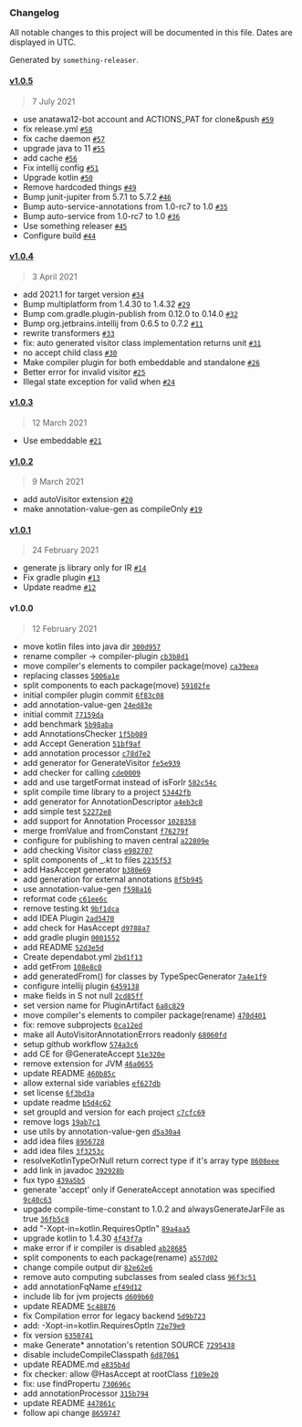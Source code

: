 ### Changelog

All notable changes to this project will be documented in this file. Dates are displayed in UTC.

Generated by `something-releaser`.

#### [v1.0.5](https://github.com/anatawa12/auto-visitor/compare/v1.0.4...v1.0.5)
> 7 July 2021


- use anatawa12-bot account and ACTIONS_PAT for clone&amp;push [`#59`](https://github.com/anatawa12/auto-visitor/pull/59)
- fix release.yml [`#58`](https://github.com/anatawa12/auto-visitor/pull/58)
- fix cache daemon [`#57`](https://github.com/anatawa12/auto-visitor/pull/57)
- upgrade java to 11 [`#55`](https://github.com/anatawa12/auto-visitor/pull/55)
- add cache [`#56`](https://github.com/anatawa12/auto-visitor/pull/56)
- Fix intellij config [`#51`](https://github.com/anatawa12/auto-visitor/pull/51)
- Upgrade kotlin [`#50`](https://github.com/anatawa12/auto-visitor/pull/50)
- Remove hardcoded things [`#49`](https://github.com/anatawa12/auto-visitor/pull/49)
- Bump junit-jupiter from 5.7.1 to 5.7.2 [`#46`](https://github.com/anatawa12/auto-visitor/pull/46)
- Bump auto-service-annotations from 1.0-rc7 to 1.0 [`#35`](https://github.com/anatawa12/auto-visitor/pull/35)
- Bump auto-service from 1.0-rc7 to 1.0 [`#36`](https://github.com/anatawa12/auto-visitor/pull/36)
- Use something releaser [`#45`](https://github.com/anatawa12/auto-visitor/pull/45)
- Configure build [`#44`](https://github.com/anatawa12/auto-visitor/pull/44)

#### [v1.0.4](https://github.com/anatawa12/auto-visitor/compare/v1.0.3...v1.0.4)
> 3 April 2021


- add 2021.1 for target version [`#34`](https://github.com/anatawa12/auto-visitor/pull/34)
- Bump multiplatform from 1.4.30 to 1.4.32 [`#29`](https://github.com/anatawa12/auto-visitor/pull/29)
- Bump com.gradle.plugin-publish from 0.12.0 to 0.14.0 [`#32`](https://github.com/anatawa12/auto-visitor/pull/32)
- Bump org.jetbrains.intellij from 0.6.5 to 0.7.2 [`#11`](https://github.com/anatawa12/auto-visitor/pull/11)
- rewrite transformers [`#33`](https://github.com/anatawa12/auto-visitor/pull/33)
- fix: auto generated visitor class implementation returns unit [`#31`](https://github.com/anatawa12/auto-visitor/pull/31)
- no accept child class [`#30`](https://github.com/anatawa12/auto-visitor/pull/30)
- Make compiler plugin for both embeddable and standalone [`#26`](https://github.com/anatawa12/auto-visitor/pull/26)
- Better error for invalid visitor [`#25`](https://github.com/anatawa12/auto-visitor/pull/25)
- Illegal state exception for valid when [`#24`](https://github.com/anatawa12/auto-visitor/pull/24)

#### [v1.0.3](https://github.com/anatawa12/auto-visitor/compare/v1.0.2...v1.0.3)
> 12 March 2021


- Use embeddable [`#21`](https://github.com/anatawa12/auto-visitor/pull/21)

#### [v1.0.2](https://github.com/anatawa12/auto-visitor/compare/v1.0.1...v1.0.2)
> 9 March 2021


- add autoVisitor extension [`#20`](https://github.com/anatawa12/auto-visitor/pull/20)
- make annotation-value-gen as compileOnly [`#19`](https://github.com/anatawa12/auto-visitor/pull/19)

#### [v1.0.1](https://github.com/anatawa12/auto-visitor/compare/v1.0.0...v1.0.1)
> 24 February 2021


- generate js library only for IR [`#14`](https://github.com/anatawa12/auto-visitor/pull/14)
- Fix gradle plugin [`#13`](https://github.com/anatawa12/auto-visitor/pull/13)
- Update readme [`#12`](https://github.com/anatawa12/auto-visitor/pull/12)

#### v1.0.0
> 12 February 2021


- move kotlin files into java dir [`300d957`](https://github.com/anatawa12/auto-visitor/commit/300d957a9f8bf4d4e15ce55772d214c88b561124)
- rename compiler -&gt; compiler-plugin [`cb3b8d1`](https://github.com/anatawa12/auto-visitor/commit/cb3b8d1f7f159a195b580971b46485c8129524ea)
- move compiler's elements to compiler package(move) [`ca39eea`](https://github.com/anatawa12/auto-visitor/commit/ca39eea2621da900cd126d6913a6960efa91b31d)
- replacing classes [`5006a1e`](https://github.com/anatawa12/auto-visitor/commit/5006a1ed265b0bde1513167e3b701152a4de8285)
- split components to each package(move) [`59102fe`](https://github.com/anatawa12/auto-visitor/commit/59102fe870a9fcb0b50434c1ac232a844e5be9c9)
- initial compiler plugin commit [`6f83c08`](https://github.com/anatawa12/auto-visitor/commit/6f83c083a8231d55b73586572d826408a00b3b2a)
- add annotation-value-gen [`24ed83e`](https://github.com/anatawa12/auto-visitor/commit/24ed83e3ea5bcfccf45a16f7161d7f2ce39333a9)
- initial commit [`77159da`](https://github.com/anatawa12/auto-visitor/commit/77159daf0ddc730d0081198a1f59b6dd2aee7a8c)
- add benchmark [`5b98aba`](https://github.com/anatawa12/auto-visitor/commit/5b98abaeb5df71c3030b1fb90d5bdcce4c412b42)
- add AnnotationsChecker [`1f5b089`](https://github.com/anatawa12/auto-visitor/commit/1f5b08930923e9b7e4443920f140b74fb7908002)
- add Accept Generation [`51bf9af`](https://github.com/anatawa12/auto-visitor/commit/51bf9af504a2b2ea1abba09e5155149e8aa22dfe)
- add annotation processor [`c78d7e2`](https://github.com/anatawa12/auto-visitor/commit/c78d7e2bbc146a7e920f91a56864d2e70345424f)
- add generator for GenerateVisitor [`fe5e939`](https://github.com/anatawa12/auto-visitor/commit/fe5e939916c427e3ace05b195d789cbbc1877f67)
- add checker for calling [`cde0009`](https://github.com/anatawa12/auto-visitor/commit/cde00091d2401a51831f7a60b070b699eb77858c)
- add and use targetFormat instead of isForIr [`582c54c`](https://github.com/anatawa12/auto-visitor/commit/582c54c0a72e21157fada8954d317ddfad875df7)
- split compile time library to a project [`53442fb`](https://github.com/anatawa12/auto-visitor/commit/53442fbce253e4239d98c7e8031d8d222ba680eb)
- add generator for AnnotationDescriptor [`a4eb3c8`](https://github.com/anatawa12/auto-visitor/commit/a4eb3c8a7b49edca400fd1e72ef9e2967967fad4)
- add simple test [`52272e8`](https://github.com/anatawa12/auto-visitor/commit/52272e886674f94fd98f1ac905c50a70967bf9c1)
- add support for Annotation Processor [`1028358`](https://github.com/anatawa12/auto-visitor/commit/10283583a9c4318fa3fa2a5368e756f737e9d65f)
- merge fromValue and fromConstant [`f76279f`](https://github.com/anatawa12/auto-visitor/commit/f76279f9eda9b80b3f168b7fea08334dd4990d02)
- configure for publishing to maven central [`a22809e`](https://github.com/anatawa12/auto-visitor/commit/a22809eb2e06ed4dc19c6caf308dab42f808f195)
- add checking Visitor class [`e982707`](https://github.com/anatawa12/auto-visitor/commit/e982707f956e3f4adbc018e856bab7e8824a1504)
- split components of _.kt to files [`2235f53`](https://github.com/anatawa12/auto-visitor/commit/2235f53b11924bec3a0c6b7d21de63b639f373a4)
- add HasAccept generator [`b380e69`](https://github.com/anatawa12/auto-visitor/commit/b380e69ce4f249ecc64a30ebd8c3fd9a0c191779)
- add generation for external annotations [`8f5b945`](https://github.com/anatawa12/auto-visitor/commit/8f5b9455f12b1a7337bfa1491e369a654b438717)
- use annotation-value-gen [`f598a16`](https://github.com/anatawa12/auto-visitor/commit/f598a16d7da250ad05f471c5d9f9e6e2bb2a2050)
- reformat code [`c61ee6c`](https://github.com/anatawa12/auto-visitor/commit/c61ee6c223d4296ed2f24cc69c91713f07279729)
- remove testing.kt [`9bf1dca`](https://github.com/anatawa12/auto-visitor/commit/9bf1dca7756300cf3a6d1c52aba81b43bc1245b2)
- add IDEA Plugin [`2ad5470`](https://github.com/anatawa12/auto-visitor/commit/2ad5470796949bfaf8d636f6a3be16f8e59d6e88)
- add check for HasAccept [`d9788a7`](https://github.com/anatawa12/auto-visitor/commit/d9788a791ab6c07d7f0d9dd279449d9171d41d16)
- add gradle plugin [`0001552`](https://github.com/anatawa12/auto-visitor/commit/000155295a7c23db1f1813e1ff189c0aff11566e)
- add README [`52d3e5d`](https://github.com/anatawa12/auto-visitor/commit/52d3e5d532c30fb542dfe6aac26e095dedb2792d)
- Create dependabot.yml [`2bd1f13`](https://github.com/anatawa12/auto-visitor/commit/2bd1f1398f902137d538e2f04552506e9e1b78c4)
- add getFrom [`108e8c0`](https://github.com/anatawa12/auto-visitor/commit/108e8c0ff660d87a6dbb071f47cf97a11b508485)
- add generatedFrom() for classes by TypeSpecGenerator [`7a4e1f9`](https://github.com/anatawa12/auto-visitor/commit/7a4e1f95b1853bf8148c4cc84e2292ff62e4f93e)
- configure intellij plugin [`6459138`](https://github.com/anatawa12/auto-visitor/commit/6459138995a9513610badb737cc2e43ad14edb0a)
- make fields in S not null [`2cd85ff`](https://github.com/anatawa12/auto-visitor/commit/2cd85ffbaa113a8f5879ae650d7e2fa8617cd319)
- set version name for PluginArtifact [`6a8c829`](https://github.com/anatawa12/auto-visitor/commit/6a8c82946b854380f53d73cccd27a8aaf340cb39)
- move compiler's elements to compiler package(rename) [`470d401`](https://github.com/anatawa12/auto-visitor/commit/470d4018b5016e3be170fa75374db2cd56e60e9a)
- fix: remove subprojects [`0ca12ed`](https://github.com/anatawa12/auto-visitor/commit/0ca12ed70719e1ffcec071a7d0f8a6a9bed79259)
- make all AutoVisitorAnnotationErrors readonly [`68060fd`](https://github.com/anatawa12/auto-visitor/commit/68060fd6ef626061fcf2d4b91d3ba7b7d6472c36)
- setup github workflow [`574a3c6`](https://github.com/anatawa12/auto-visitor/commit/574a3c6ec024caaa06a8ca4e041256daa2631927)
- add CE for @GenerateAccept [`51e320e`](https://github.com/anatawa12/auto-visitor/commit/51e320ef4f3cf7f5fe36a647438eb73fe5e7e027)
- remove extension for JVM [`46a0655`](https://github.com/anatawa12/auto-visitor/commit/46a0655d3ae9b2cac901b0b4ba4a6ac9fed70e9e)
- update README [`460b85c`](https://github.com/anatawa12/auto-visitor/commit/460b85c570fff0d892b51c999b56da2b8ad27538)
- allow external side variables [`ef627db`](https://github.com/anatawa12/auto-visitor/commit/ef627db02730daecb2166149f436f6e37678f7cb)
- set license [`6f3bd3a`](https://github.com/anatawa12/auto-visitor/commit/6f3bd3af988cd2e500ed53ce462ed5ac76316f37)
- update readme [`b5d4c62`](https://github.com/anatawa12/auto-visitor/commit/b5d4c62e70159f263c224991aef5693be4221529)
- set groupId and version for each project [`c7cfc69`](https://github.com/anatawa12/auto-visitor/commit/c7cfc69d8a03961999d670b782eb71e545c9e10a)
- remove logs [`19ab7c1`](https://github.com/anatawa12/auto-visitor/commit/19ab7c14063b7b5b36628f1eea8f7576caac886f)
- use utils by annotation-value-gen [`d5a30a4`](https://github.com/anatawa12/auto-visitor/commit/d5a30a477f249ba17604ecf474954f69e6f7acb8)
- add idea files [`8956728`](https://github.com/anatawa12/auto-visitor/commit/8956728692225d784d7c004a4776ae8d65f4a1a4)
- add idea files [`3f3253c`](https://github.com/anatawa12/auto-visitor/commit/3f3253c6b49612d0418c658c528d7fc5bd1f2721)
- resolveKotlinTypeOrNull return correct type if it's array type [`8608eee`](https://github.com/anatawa12/auto-visitor/commit/8608eeefc531c551e07dfa664ecb46c30fb79c87)
- add link in javadoc [`392928b`](https://github.com/anatawa12/auto-visitor/commit/392928b61cd4e99c30e871d896a29549f723c6f7)
- fux typo [`439a5b5`](https://github.com/anatawa12/auto-visitor/commit/439a5b55eb14566a6986dc54b89e52b9ad1f8c5a)
- generate 'accept' only if GenerateAccept annotation was specified [`9c40c63`](https://github.com/anatawa12/auto-visitor/commit/9c40c632559f449421db37a2a26a17fb4ae80e45)
- upgade compile-time-constant to 1.0.2 and alwaysGenerateJarFile as true [`36fb5c8`](https://github.com/anatawa12/auto-visitor/commit/36fb5c83080ceebc4d9c833c92636693d22015c1)
- add "-Xopt-in=kotlin.RequiresOptIn" [`89a4aa5`](https://github.com/anatawa12/auto-visitor/commit/89a4aa56682f5254ccbb97e4c5072fe2de0faf2e)
- upgrade kotlin to 1.4.30 [`4f43f7a`](https://github.com/anatawa12/auto-visitor/commit/4f43f7a7f4da5c53d164dde8fb061ce640ed150e)
- make error if ir compiler is disabled [`ab28685`](https://github.com/anatawa12/auto-visitor/commit/ab2868564c84692adfc4f654a072cb332b6613e8)
- split components to each package(rename) [`a557d02`](https://github.com/anatawa12/auto-visitor/commit/a557d02e0c3c8df1aec34ddde98fdc83d9abc133)
- change compile output dir [`82e62e6`](https://github.com/anatawa12/auto-visitor/commit/82e62e65295e48a9016f664c461a021c41eae97a)
- remove auto computing subclasses from sealed class [`96f3c51`](https://github.com/anatawa12/auto-visitor/commit/96f3c51f9104fad138792771e77bf1c454e8a748)
- add annotationFqName [`ef49d12`](https://github.com/anatawa12/auto-visitor/commit/ef49d12ac252f18212a70a96847c72e3e6ab32f0)
- include lib for jvm projects [`d609b60`](https://github.com/anatawa12/auto-visitor/commit/d609b602888e840abe2cd59fc00a1263e74318ed)
- update README [`5c48876`](https://github.com/anatawa12/auto-visitor/commit/5c48876acc14c8c7dae50991ae79aacae37d43c3)
- fix Compilation error for legacy backend [`5d9b723`](https://github.com/anatawa12/auto-visitor/commit/5d9b72318cfca43c915339bd5cfda4878b7fd2ff)
- add: -Xopt-in=kotlin.RequiresOptIn [`72e79e9`](https://github.com/anatawa12/auto-visitor/commit/72e79e9b7ee7e47daf199b94b9bfc909537307fb)
- fix version [`6350741`](https://github.com/anatawa12/auto-visitor/commit/635074125c9ecb17fe027494809e1be42ff22fb8)
- make Generate* annotation's retention SOURCE [`7295438`](https://github.com/anatawa12/auto-visitor/commit/7295438f88147c52408b163e19d52640dc902ab6)
- disable includeCompileClasspath [`6d87061`](https://github.com/anatawa12/auto-visitor/commit/6d87061f408658a7c407fdf1fad868ced716e8d5)
- update README.md [`e835b4d`](https://github.com/anatawa12/auto-visitor/commit/e835b4d2258ba6ca1161b923323cc10040776aba)
- fix checker: allow @HasAccept at rootClass [`f109e20`](https://github.com/anatawa12/auto-visitor/commit/f109e20b6498184106a9dd58122f45432c27b973)
- fix: use findPropertu [`730696c`](https://github.com/anatawa12/auto-visitor/commit/730696c87764f94e8e3602a055b5c6b6804635f0)
- add annotationProcessor [`315b794`](https://github.com/anatawa12/auto-visitor/commit/315b7943bf1b7275089c0b8364a53d267c1ad2cb)
- update README [`447861c`](https://github.com/anatawa12/auto-visitor/commit/447861cbe76045a2e7a17c92045f97203a3a49aa)
- follow api change [`8659747`](https://github.com/anatawa12/auto-visitor/commit/8659747987a6cf20fe52ebdf9edcdd1f788cf800)

